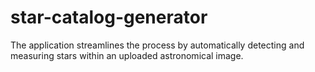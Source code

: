 # star-catalog-generator
The application streamlines the process by automatically detecting and measuring stars within an uploaded astronomical image.
